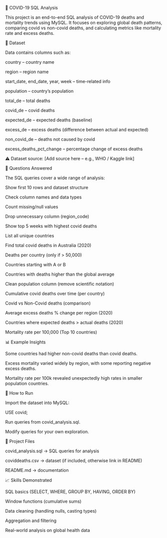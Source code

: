 🦠 COVID-19 SQL Analysis

This project is an end-to-end SQL analysis of COVID-19 deaths and mortality trends using MySQL. It focuses on exploring global death patterns, comparing covid vs non-covid deaths, and calculating metrics like mortality rate and excess deaths.

📂 Dataset

Data contains columns such as:

country – country name

region – region name

start_date, end_date, year, week – time-related info

population – country’s population

total_de – total deaths

covid_de – covid deaths

expected_de – expected deaths (baseline)

excess_de – excess deaths (difference between actual and expected)

non_covid_de – deaths not caused by covid

excess_deaths_pct_change – percentage change of excess deaths

⚠️ Dataset source: [Add source here – e.g., WHO / Kaggle link]

📝 Questions Answered

The SQL queries cover a wide range of analysis:

Show first 10 rows and dataset structure

Check column names and data types

Count missing/null values

Drop unnecessary column (region_code)

Show top 5 weeks with highest covid deaths

List all unique countries

Find total covid deaths in Australia (2020)

Deaths per country (only if > 50,000)

Countries starting with A or B

Countries with deaths higher than the global average

Clean population column (remove scientific notation)

Cumulative covid deaths over time (per country)

Covid vs Non-Covid deaths (comparison)

Average excess deaths % change per region (2020)

Countries where expected deaths > actual deaths (2020)

Mortality rate per 100,000 (Top 10 countries)

📊 Example Insights

Some countries had higher non-covid deaths than covid deaths.

Excess mortality varied widely by region, with some reporting negative excess deaths.

Mortality rate per 100k revealed unexpectedly high rates in smaller population countries.

🚀 How to Run

Import the dataset into MySQL:

USE covid;


Run queries from covid_analysis.sql.

Modify queries for your own exploration.

📌 Project Files

covid_analysis.sql → SQL queries for analysis

coviddeaths.csv → dataset (if included, otherwise link in README)

README.md → documentation

📈 Skills Demonstrated

SQL basics (SELECT, WHERE, GROUP BY, HAVING, ORDER BY)

Window functions (cumulative sums)

Data cleaning (handling nulls, casting types)

Aggregation and filtering

Real-world analysis on global health data
